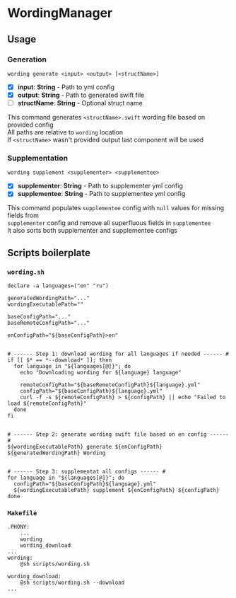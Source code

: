 # WordingManager

## Usage

### Generation

```shell
wording generate <input> <output> [<structName>]
```

- [x] **input**:  **String** - Path to yml config
- [x] **output**:  **String** - Path to generated swift file
- [ ] **structName**:  **String** - Optional struct name

This command generates `<structName>.swift` wording file based on provided config  
All paths are relative to `wording` location  
If `<structName>` wasn't provided output last component will be used  

### Supplementation

```shell
wording supplement <supplementer> <supplementee>
```

- [x] **supplementer**:  **String** - Path to supplementer yml config
- [x] **supplementee**:  **String** - Path to supplementee yml config

This command populates `supplementee` config with `null` values for missing fields from  
`supplementer` config and remove all superfluous fields in `supplementee`  
It also sorts both supplementer and supplementee configs  

## Scripts boilerplate

### `wording.sh`

```shell
declare -a languages=("en" "ru")

generatedWordingPath="..."
wordingExecutablePath=""

baseConfigPath="..."
baseRemoteConfigPath="..."

enConfigPath="${baseConfigPath}>en"


# ------ Step 1: download wording for all languages if needed ------ #
if [[ $* == *--download* ]]; then
  for language in "${languages[@]}"; do
    echo "Downloading wording for ${language} language"

    remoteConfigPath="${baseRemoteConfigPath}${language}.yml"
    configPath="${baseConfigPath}${language}.yml"
    curl -f -s ${remoteConfigPath} > ${configPath} || echo "Failed to load ${remoteConfigPath}"
  done
fi


# ------ Step 2: generate wording swift file based on en config ------ #
${wordingExecutablePath} generate ${enConfigPath} ${generatedWordingPath} Wording


# ------ Step 3: supplementat all configs ------ #
for language in "${languages[@]}"; do
  configPath="${baseConfigPath}${language}.yml"
  ${wordingExecutablePath} supplement ${enConfigPath} ${configPath}
done
```

### `Makefile`

```shell
.PHONY:
	...
	wording
	wording_download
...
wording:
	@sh scripts/wording.sh

wording_download:
	@sh scripts/wording.sh --download
...
```
